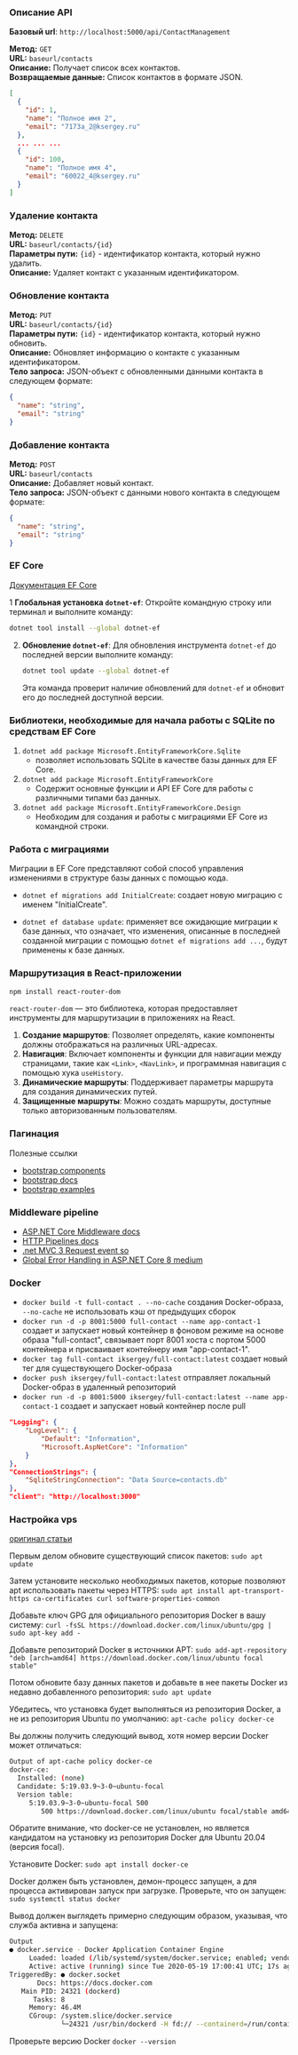 ### Описание API
**Базовый url**: `http://localhost:5000/api/ContactManagement`

**Метод:** `GET`  
**URL:** `baseurl/contacts`  
**Описание:** Получает список всех контактов.  
**Возвращаемые данные:** Список контактов в формате JSON.
```json
[
  {
    "id": 1,
    "name": "Полное имя 2",
    "email": "7173a_2@ksergey.ru"
  },
  ... ... ...
  {
    "id": 100,
    "name": "Полное имя 4",
    "email": "60022_4@ksergey.ru"
  }
]
```

### Удаление контакта
**Метод:** `DELETE`  
**URL:** `baseurl/contacts/{id}`  
**Параметры пути:** `{id}` - идентификатор контакта, который нужно удалить.  
**Описание:** Удаляет контакт с указанным идентификатором.  

### Обновление контакта
**Метод:** `PUT`  
**URL:** `baseurl/contacts/{id}`  
**Параметры пути:** `{id}` - идентификатор контакта, который нужно обновить.  
**Описание:** Обновляет информацию о контакте с указанным идентификатором.  
**Тело запроса:** JSON-объект с обновленными данными контакта в следующем формате:
```json
{
  "name": "string",
  "email": "string"
}
```

### Добавление контакта
**Метод:** `POST`  
**URL:** `baseurl/contacts`  
**Описание:** Добавляет новый контакт.  
**Тело запроса:** JSON-объект с данными нового контакта в следующем формате:
```json
{
  "name": "string",
  "email": "string"
}
```

### EF Core

[Документация EF Core](https://learn.microsoft.com/en-us/ef/core/cli/dotnet)

1 **Глобальная установка `dotnet-ef`**: Откройте командную строку или терминал и выполните команду:
   ```bash
   dotnet tool install --global dotnet-ef
   ```
2. **Обновление `dotnet-ef`**: Для обновления инструмента `dotnet-ef` до последней версии выполните команду:
   ```bash
   dotnet tool update --global dotnet-ef
   ```
   Эта команда проверит наличие обновлений для `dotnet-ef` и обновит его до последней доступной версии.

### Библиотеки, необходимые для начала работы с SQLite по средствам EF Core

1. `dotnet add package Microsoft.EntityFrameworkCore.Sqlite`
   - позволяет использовать SQLite в качестве базы данных для EF Core.
2. `dotnet add package Microsoft.EntityFrameworkCore`
   - Содержит основные функции и API EF Core для работы с различными типами баз данных.
3. `dotnet add package Microsoft.EntityFrameworkCore.Design`
   - Необходим для создания и работы с миграциями EF Core из командной строки.

### Работа с миграциями

Миграции в EF Core представляют собой способ управления изменениями в структуре базы данных с помощью кода.

- `dotnet ef migrations add InitialCreate`: создает новую миграцию с именем "InitialCreate". 

- `dotnet ef database update`: применяет все ожидающие миграции к базе данных, что означает, что изменения, описанные в последней созданной миграции с помощью `dotnet ef migrations add ...`, будут применены к базе данных.

### Маршрутизация в React-приложении

```bash
npm install react-router-dom
```

`react-router-dom` — это библиотека, которая предоставляет инструменты для маршрутизации в приложениях на React. 

1. **Создание маршрутов**: Позволяет определять, какие компоненты должны отображаться на различных URL-адресах.
2. **Навигация**: Включает компоненты и функции для навигации между страницами, такие как `<Link>`, `<NavLink>`, и программная навигация с помощью хука `useHistory`.
3. **Динамические маршруты**: Поддерживает параметры маршрута для создания динамических путей.
4. **Защищенные маршруты**: Можно создать маршруты, доступные только авторизованным пользователям.

### Пагинация

Полезные ссылки
- [bootstrap components](https://getbootstrap.com/docs/5.0/components/pagination/)
- [bootstrap docs](https://getbootstrap.com/docs/5.3/migration/#pagination)
- [bootstrap examples](https://getbootstrap.com/docs/5.3/examples/)

### Middleware pipeline 

- [ASP.NET Core Middleware docs](https://learn.microsoft.com/en-us/aspnet/core/fundamentals/middleware/?tabs=aspnetcore2x&view=aspnetcore-8.0)
- [HTTP Pipelines docs](https://learn.microsoft.com/en-us/archive/msdn-magazine/2002/september/asp-net-request-processing-filtering-and-content-redirection)
- [.net MVC 3 Request event so](https://stackoverflow.com/questions/4630209/net-mvc-3-request-event)
- [Global Error Handling in ASP.NET Core 8 medium](https://medium.com/@MilanJovanovicTech/global-error-handling-in-asp-net-core-8-22e30dadc1fe)

### Docker

- `docker build -t full-contact . --no-cache` создания Docker-образа, ` --no-cache` не использовать кэш от предыдущих сборок
- `docker run -d -p 8001:5000 full-contact --name app-contact-1` создает и запускает новый контейнер в фоновом режиме на основе образа "full-contact", связывает порт 8001 хоста с портом 5000 контейнера и присваивает контейнеру имя "app-contact-1".
- `docker tag full-contact iksergey/full-contact:latest` создает новый тег для существующего Docker-образа
- `docker push iksergey/full-contact:latest` отправляет локальный Docker-образ в удаленный репозиторий
- `docker run -d -p 8001:5000 iksergey/full-contact:latest --name app-contact-1` создает и запускает новый контейнер после pull

```json
"Logging": {
    "LogLevel": {
        "Default": "Information",
        "Microsoft.AspNetCore": "Information"
    }
},
"ConnectionStrings": {
    "SqliteStringConnection": "Data Source=contacts.db"
},
"client": "http://localhost:3000"
```

### Настройка vps

[оригинал статьи](https://www.digitalocean.com/community/tutorials/how-to-install-and-use-docker-on-ubuntu-20-04-ru)

Первым делом обновите существующий список пакетов:
`sudo apt update`

Затем установите несколько необходимых пакетов, которые позволяют apt использовать пакеты через HTTPS:
`sudo apt install apt-transport-https ca-certificates curl software-properties-common`

Добавьте ключ GPG для официального репозитория Docker в вашу систему:
`curl -fsSL https://download.docker.com/linux/ubuntu/gpg | sudo apt-key add -`

Добавьте репозиторий Docker в источники APT:
`sudo add-apt-repository "deb [arch=amd64] https://download.docker.com/linux/ubuntu focal stable"`

Потом обновите базу данных пакетов и добавьте в нее пакеты Docker из недавно добавленного репозитория:
`sudo apt update`

Убедитесь, что установка будет выполняться из репозитория Docker, а не из репозитория Ubuntu по умолчанию:
`apt-cache policy docker-ce`

Вы должны получить следующий вывод, хотя номер версии Docker может отличаться:
```bash
Output of apt-cache policy docker-ce
docker-ce:
  Installed: (none)
  Candidate: 5:19.03.9~3-0~ubuntu-focal
  Version table:
     5:19.03.9~3-0~ubuntu-focal 500
        500 https://download.docker.com/linux/ubuntu focal/stable amd64 Packages
```

Обратите внимание, что docker-ce не установлен, но является кандидатом на установку из репозитория Docker для Ubuntu 20.04 (версия focal).

Установите Docker:
`sudo apt install docker-ce`

Docker должен быть установлен, демон-процесс запущен, а для процесса активирован запуск при загрузке. Проверьте, что он запущен:
`sudo systemctl status docker`

Вывод должен выглядеть примерно следующим образом, указывая, что служба активна и запущена:

```bash
Output
● docker.service - Docker Application Container Engine
     Loaded: loaded (/lib/systemd/system/docker.service; enabled; vendor preset: enabled)
     Active: active (running) since Tue 2020-05-19 17:00:41 UTC; 17s ago
TriggeredBy: ● docker.socket
       Docs: https://docs.docker.com
   Main PID: 24321 (dockerd)
      Tasks: 8
     Memory: 46.4M
     CGroup: /system.slice/docker.service
             └─24321 /usr/bin/dockerd -H fd:// --containerd=/run/containerd/containerd.sock
```

Проверьте версию Docker
`docker --version`
